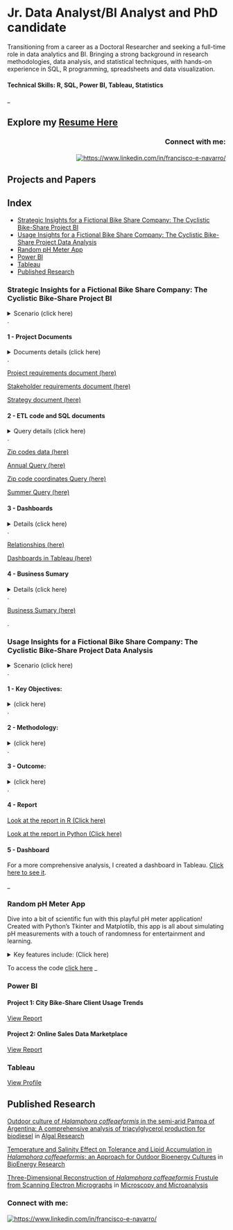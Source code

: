 
# Jr. Data Analyst/BI Analyst and PhD candidate

Transitioning from a career as a Doctoral Researcher and seeking a full-time role in data analytics and BI. Bringing a strong background in research methodologies, data analysis, and statistical techniques, with hands-on experience in SQL, R programming, spreadsheets and data visualization.

#### Technical Skills: R, SQL, Power BI, Tableau, Statistics

_
## Explore my [Resume Here](Navarro_FE_resume_08_07_2024.pdf)   
<h3 align="right">Connect with me:</h3>
<p align="right">
<a href="https://www.linkedin.com/in/francisco-e-navarro/" target="blank"><img align="center" src="https://raw.githubusercontent.com/rahuldkjain/github-profile-readme-generator/master/src/images/icons/Social/linked-in-alt.svg" alt="https://www.linkedin.com/in/francisco-e-navarro/" height="30" width="40" /></a>
</p>

## Projects and Papers
## Index
- [Strategic Insights for a Fictional Bike Share Company: The Cyclistic Bike-Share Project BI](#strategic-insights-for-a-fictional-bike-share-company-the-cyclistic-bike-share-project-bi)
- [Usage Insights for a Fictional Bike Share Company: The Cyclistic Bike-Share Project Data Analysis](#usage-insights-for-a-fictional-bike-share-company-the-cyclistic-bike-share-project-data-analysis)
- [Random pH Meter App](#random-ph-meter-app)
- [Power BI](#power-bi)
- [Tableau](#tableau)
- [Published Research](#published-research)

### Strategic Insights for a Fictional Bike Share Company: The Cyclistic Bike-Share Project BI

<details> <summary>Scenario (click here)</summary>  
In this fictional scenario, I’ve joined the business intelligence team at Cyclistic, a fictional bike-share company in New York City. My role involves applying BI principles to analyze and enhance Cyclistic’s bike usage. I handled the data cleaning and processing through ETL (Extract, Transform, Load) using SQL, ensuring the datasets on bike trips and customer demographics are accurate and ready for analysis. I created a dashboard to provide insights into bike demand, considering factors like customer type, peak usage times, and weather conditions.
<div style="text-align: center;"><img src="cyclistic_logo.png" alt="Example Image" width="200"/></div>

</details>
.

#### 1 - Project Documents 
<details> <summary> Documents details (click here) </summary>
The Project requirements document describes the overall purpose of the Cyclistic project, including its goals and key dependencies. 
The Stakeholder requirements document outlines key stakeholder needs for developing a BI dashboard. It focuses on understanding customer usage patterns and demand at bike stations to guide strategic decisions for expansion and improvement.
The Strategy document details the BI dashboard development plan, including data sources, user profiles, and dashboard features. It outlines access restrictions, data scope, and key metrics like heat maps and area charts to analyze bike usage, seasonal trends, and weather impacts. The document is in draft and has to be reviewed before implementation.</details>
. 

[Project requirements document (here)](Cyclistic_Bike_share_Project_requirements.pdf)

[Stakeholder requirements document (here)](Cyclistic_Bike_Share_Sakeholders_req.pdf) 

[Strategy document (here)](Cyclistic_Bike_share_Strategy_Document.pdf) 

#### 2 - ETL code and SQL documents
<details> <summary> Query details (click here) </summary>
I created the queries for this scenario using BigQuery and leveraged BigQuery’s public datasets to develop the analysis. This approach allowed me to utilize large datasets for comprehensive insights and effective scenario modeling. Also, i uploaded an additional file with the zip codes in NYC. 
The annual query was designed to retrieve annual relevant data; but i had a problem, the zip codes coordinates were not recognized by Tableau, so i had to include them in que query. However, including variables such as stations and coordinates resulted in an excessively large file size that was impractical for download. Therefore, the coordinates were included in a second query to manage the data more efficiently.
Finnaly, the summer query was performed without problems.
</details>
.

[Zip codes data (here)](Cyclistic_NYC_zip_codes.csv)


[Annual Query (here)](Cyclistic_query_2022_2023.txt) 


[Zip code coordinates Query (here)](Cyclistic_year_end_lat_long_query.txt)

[Summer Query (here)](Cyclistic_summer_query.txt)

#### 3 - Dashboards
<details> <summary> Details (click here) </summary> Before creating the dashboards, some calculations were first performed in Tableau </details>  
.

[Relationships (here)](Data_relationships_tableau.pdf)

[Dashboards in Tableau (here)](https://public.tableau.com/app/profile/francisco.navarro7243/viz/CyclisticBike-ShareTrends/Story1)

#### 4 - Business Sumary
<details> <summary> Details (click here) </summary> This summary highlights how subscribers and non-subscribers differ in their usage, seasonal trends in bike usage, and the impact of weather conditions. It also provides actionable insights for strategic bike station placement, congestion management, operational adjustments, marketing, and service optimization to enhance overall performance and customer experience. Please follow the link for the full Business Summary. </details>  
.

[Business Sumary (here) ](Cyclistic_business_summary.pdf)

.
### Usage Insights for a Fictional Bike Share Company: The Cyclistic Bike-Share Project Data Analysis


<details> <summary>Scenario (click here)</summary>  
In this project, I analyzed how annual members and casual riders use Cyclistic bikes differently to develop strategies for increasing annual memberships. The analysis aimed to uncover patterns in bike usage, understand key differences between membership types, and provide actionable insights for a targeted marketing strategy. I used R for data cleaning and analysis, and Tableau to create visualizations in a dashboard to support the findings. I created a report using R Markdown. Additionally, a version of the report created with Jupyter Notebook, which includes data analysis performed using Python, is also included in the project.
<div style="text-align: center;"><img src="cyclistic_logo.png" alt="Example Image" width="200"/></div>

</details>
.

#### 1 - Key Objectives:
<details> <summary> (click here) </summary>

- Analyze Usage Patterns: Explore and compare the usage behavior of annual members versus casual riders.

  
- Identify Trends: Determine patterns in bike usage, including frequency, duration, and time of day.
_

- Develop Strategies: Formulate recommendations to convert casual riders into annual members based on data-driven insights. 
</details>
.

#### 2 - Methodology:
<details> <summary> (click here) </summary>
The project utilized data analysis techniques to clean, transform, and visualize the data. Key steps included:
_
- Data Cleaning: Addressed inconsistencies and missing values.
_

- Exploratory Data Analysis: Conducted descriptive and statistical analyses to identify usage trends.
_

- Visualization: Created visualizations to effectively communicate findings.
_

- Reporting: Documented the analysis process and results to support strategic recommendations.

</details>
.

#### 3 - Outcome:
<details> <summary> (click here) </summary> The findings provided a comprehensive understanding of bike usage patterns, highlighting opportunities for targeted marketing initiatives and membership growth. The project demonstrates proficiency in data analysis, visualization, and strategic planning. </details>  
.

#### 4 - Report
[Look at the report in R (Click here)](Data_Analysys_REPORT_Cyclistic_bike_share.pdf)

[Look at the report in Python (Click here)](Cyclistic_Bike_Share_Client_Usage_Report.pdf)

#### 5 - Dashboard
For a more comprehensive analysis, I created a dashboard in Tableau. [Click here to see it](https://public.tableau.com/app/profile/francisco.navarro7243/viz/CiclysticBike-Share/Dashboard1). 

_
### Random pH Meter App
Dive into a bit of scientific fun with this playful pH meter application! Created with Python’s Tkinter and Matplotlib, this app is all about simulating pH measurements with a touch of randomness for entertainment and learning. 
<details><summary>Key features include: (Click here) </summary>

<div style="text-align: center;"><img src="icono_pH.ico" alt="Example Image" width="100"/></div>

**User Interface:** The Tkinter-based GUI allows users to input measurement intervals, start and stop measurements, and manage data files with ease.
  
**Random Data Simulation:** Instead of real measurements, this app generates random pH values within your chosen range. It’s perfect for seeing "how data might look" without the need for actual lab equipment. (Disclaimer: This simulation does not represent an actual laboratory environment.)

**Real-time Data Logging:** Simulated measurements are recorded in a CSV file, with automatic saving and real-time updates to a Treeview widget that displays pH values, date, and time.

**Visualization:** Integrated Matplotlib plots pH values against time, updating dynamically as new simulated data is generated, offering a visual representation of the random measurements.

**File Management:** Users can create new files, open existing ones, and save data in a structured CSV format. The application includes options to save files under new names and load previously saved data.

**Error Handling:** The app is designed to handle input errors and file issues, to provide feedback for invalid input and file operation errors.

This application is designed for fun and educational purposes, providing a simulated experience of pH measurement and data visualization.</details>

To access the code [click here](pHCSV.py)
_

### **Power BI** 
#### Project 1: City Bike-Share Client Usage Trends
[View Report](https://app.powerbi.com/view?r=eyJrIjoiNjJlNDQ1MGYtMjVmOS00NDY5LWI0NjEtNzc2ODZiM2I5OGNlIiwidCI6ImEyZTJiYTY0LWUwNTQtNDMxYS1hNWIyLTg5MjJmZjIyN2U3OSIsImMiOjR9)
#### Project 2: Online Sales Data Marketplace
[View Report](https://app.powerbi.com/view?r=eyJrIjoiYjU0MGFlMzktZGFlNC00OGE0LWJmNzUtZTJjMDZhYzU4YmMyIiwidCI6ImEyZTJiYTY0LWUwNTQtNDMxYS1hNWIyLTg5MjJmZjIyN2U3OSIsImMiOjR9)


### **Tableau** 

[View Profile](https://public.tableau.com/app/profile/francisco.navarro7243/vizzes) 


## **Published Research**
[Outdoor culture of *Halamphora coffeaeformis* in the semi-arid Pampa of
Argentina: A comprehensive analysis of triacylglycerol production
for biodiesel](https://doi.org/10.1016/j.algal.2023.103170) in [Algal Research](https://www.sciencedirect.com/journal/algal-research)

[Temperature and Salinity Effect on Tolerance and Lipid Accumulation
in *Halamphora coffeaeformis*: an Approach for Outdoor Bioenergy
Cultures](https://doi.org/10.1007/s12155-021-10349-2) in [BioEnergy Research](https://link.springer.com/journal/12155)

[Three-Dimensional Reconstruction of *Halamphora coffeaeformis* Frustule from Scanning Electron Micrographs](https://doi.org/10.1017/S1431927620001154) in  [Microscopy and Microanalysis](https://www.cambridge.org/core/journals/microscopy-and-microanalysis)

<h3 align="left">Connect with me:</h3>
<p align="left">
<a href="https://www.linkedin.com/in/francisco-e-navarro/" target="blank"><img align="center" src="https://raw.githubusercontent.com/rahuldkjain/github-profile-readme-generator/master/src/images/icons/Social/linked-in-alt.svg" alt="https://www.linkedin.com/in/francisco-e-navarro/" height="30" width="40" /></a>
</p>
